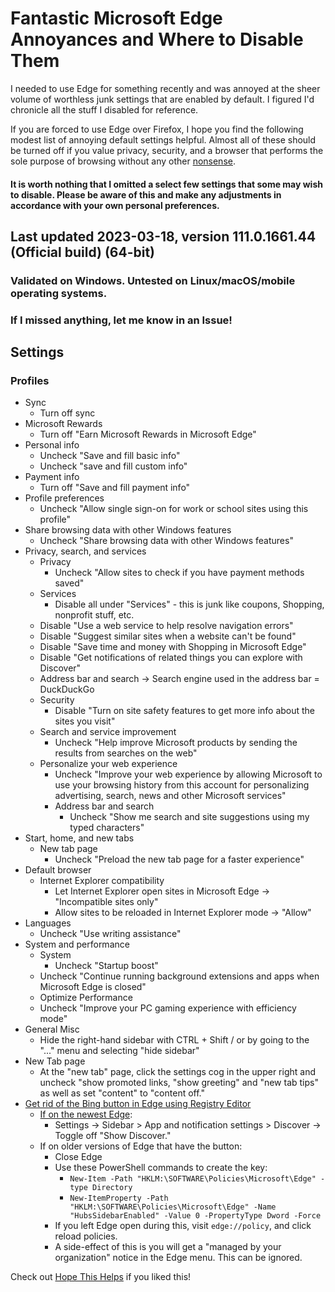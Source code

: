 # Fantastic Microsoft Edge Annoyances and Where to Disable Them
I needed to use Edge for something recently and was annoyed at the sheer volume of worthless junk settings that are enabled by default. I figured I'd chronicle all the stuff I disabled for reference.

If you are forced to use Edge over Firefox, I hope you find the following modest list of annoying default settings helpful. Almost all of these should be turned off if you value privacy, security, and a browser that performs the sole purpose of browsing without any other [nonsense](https://thomask.sdf.org/blog/2023/03/18/the-dark-defaults-of-microsoft-edge.html).

#### It is worth nothing that I omitted a select few settings that some may wish to disable. Please be aware of this and make any adjustments in accordance with your own personal preferences.

## Last updated 2023-03-18, version 111.0.1661.44 (Official build) (64-bit)

### Validated on Windows. Untested on Linux/macOS/mobile operating systems.

### If I missed anything, let me know in an Issue!

## Settings

### Profiles
* Sync
    * Turn off sync
* Microsoft Rewards
    * Turn off "Earn Microsoft Rewards in Microsoft Edge"
* Personal info
    * Uncheck "Save and fill basic info"
	* Uncheck "save and fill custom info"
* Payment info
    * Turn off "Save and fill payment info"
* 	Profile preferences
    * Uncheck "Allow single sign-on for work or school sites using this profile"
* Share browsing data with other Windows features
    * Uncheck "Share browsing data with other Windows features"
* Privacy, search, and services
    * Privacy
        * Uncheck "Allow sites to check if you have payment methods saved"
    * Services
        * Disable all under "Services" - this is junk like coupons, Shopping, nonprofit stuff, etc.
	* Disable "Use a web service to help resolve navigation errors"
	* Disable "Suggest similar sites when a website can't be found"
	* Disable "Save time and money with Shopping in Microsoft Edge"
	* Disable "Get notifications of related things you can explore with Discover"
	* Address bar and search -> Search engine used in the address bar = DuckDuckGo
    * Security
    	* Disable "Turn on site safety features to get more info about the sites you visit"
    * Search and service improvement
        * Uncheck "Help improve Microsoft products by sending the results from searches on the web"
	* Personalize your web experience 
        * Uncheck "Improve your web experience by allowing Microsoft to use your browsing history from this account for personalizing advertising, search, news and other Microsoft services"
        * Address bar and search
            * Uncheck "Show me search and site suggestions using my typed characters"
* Start, home, and new tabs
    * New tab page
        * Uncheck "Preload the new tab page for a faster experience"
* Default browser
	* Internet Explorer compatibility
		* Let Internet Explorer open sites in Microsoft Edge -> "Incompatible sites only"
        * Allow sites to be reloaded in Internet Explorer mode -> "Allow"
* Languages
	* Uncheck "Use writing assistance"
* System and performance
	* System
        * Uncheck "Startup boost"
	* Uncheck "Continue running background extensions and apps when Microsoft Edge is closed"
	* Optimize Performance
	* Uncheck "Improve your PC gaming experience with efficiency mode"
* General Misc
	* Hide the right-hand sidebar with CTRL + Shift / or by going to the "..." menu and selecting "hide sidebar"
* New Tab page
    * At the "new tab" page, click the settings cog in the upper right and uncheck "show promoted links, "show greeting" and "new tab tips" as well as set "content" to "content off."
* [Get rid of the Bing button in Edge using Registry Editor](https://techdows.com/2023/03/disable-or-remove-bing-button-microsoft-edge.html)
    * [If on the newest Edge](https://www.thurrott.com/cloud/web-browsers/microsoft-edge/281051/microsoft-now-lets-you-hide-the-bing-button-in-edge):
        * Settings -> Sidebar > App and notification settings > Discover -> Toggle off "Show Discover."
    * If on older versions of Edge that have the button:
        * Close Edge
        * Use these PowerShell commands to create the key: 
            * ``New-Item -Path "HKLM:\SOFTWARE\Policies\Microsoft\Edge" -type Directory``
            * ``New-ItemProperty -Path "HKLM:\SOFTWARE\Policies\Microsoft\Edge" -Name "HubsSidebarEnabled" -Value 0 -PropertyType Dword -Force``
        * If you left Edge open during this, visit ``edge://policy``, and click reload policies.
        * A side-effect of this is you will get a "managed by your organization" notice in the Edge menu. This can be ignored.

Check out [Hope This Helps](https://hthpc.com/) if you liked this!
